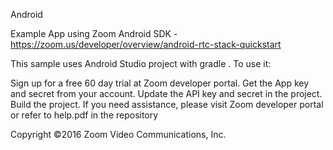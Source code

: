 Android

Example App using Zoom Android SDK - https://zoom.us/developer/overview/android-rtc-stack-quickstart

This sample uses Android Studio project with gradle . To use it:

Sign up for a free 60 day trial at Zoom developer portal.
Get the App key and secret from your account.
Update the API key and secret in the project.
Build the project.
If you need assistance, please visit Zoom developer portal or refer to help.pdf in the repository

Copyright ©2016 Zoom Video Communications, Inc.
